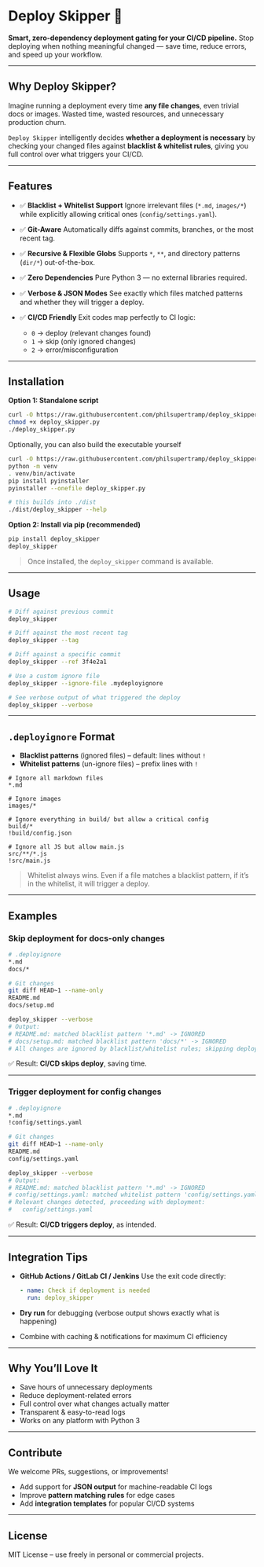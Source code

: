 # Deploy Skipper 🚀

**Smart, zero-dependency deployment gating for your CI/CD pipeline.**
Stop deploying when nothing meaningful changed — save time, reduce errors, and speed up your workflow.

---

## Why Deploy Skipper?

Imagine running a deployment every time **any file changes**, even trivial docs or images. Wasted time, wasted resources, and unnecessary production churn.

`Deploy Skipper` intelligently decides **whether a deployment is necessary** by checking your changed files against **blacklist & whitelist rules**, giving you full control over what triggers your CI/CD.

---

## Features

* ✅ **Blacklist + Whitelist Support**
  Ignore irrelevant files (`*.md`, `images/*`) while explicitly allowing critical ones (`config/settings.yaml`).

* ✅ **Git-Aware**
  Automatically diffs against commits, branches, or the most recent tag.

* ✅ **Recursive & Flexible Globs**
  Supports `*`, `**`, and directory patterns (`dir/*`) out-of-the-box.

* ✅ **Zero Dependencies**
  Pure Python 3 — no external libraries required.

* ✅ **Verbose & JSON Modes**
  See exactly which files matched patterns and whether they will trigger a deploy.

* ✅ **CI/CD Friendly**
  Exit codes map perfectly to CI logic:

  * `0` → deploy (relevant changes found)
  * `1` → skip (only ignored changes)
  * `2` → error/misconfiguration

---

## Installation

**Option 1: Standalone script**

```bash
curl -O https://raw.githubusercontent.com/philsupertramp/deploy_skipper/main/deploy_skipper.py
chmod +x deploy_skipper.py
./deploy_skipper.py
```

Optionally, you can also build the executable yourself
```bash
curl -O https://raw.githubusercontent.com/philsupertramp/deploy_skipper/main/deploy_skipper.py
python -m venv
. venv/bin/activate
pip install pyinstaller
pyinstaller --onefile deploy_skipper.py

# this builds into ./dist
./dist/deploy_skipper --help
```

**Option 2: Install via pip (recommended)**

```bash
pip install deploy_skipper
deploy_skipper
```

> Once installed, the `deploy_skipper` command is available.

---

## Usage

```bash
# Diff against previous commit
deploy_skipper

# Diff against the most recent tag
deploy_skipper --tag

# Diff against a specific commit
deploy_skipper --ref 3f4e2a1

# Use a custom ignore file
deploy_skipper --ignore-file .mydeployignore

# See verbose output of what triggered the deploy
deploy_skipper --verbose
```

---

## `.deployignore` Format

* **Blacklist patterns** (ignored files) – default: lines without `!`
* **Whitelist patterns** (un-ignore files) – prefix lines with `!`

```text
# Ignore all markdown files
*.md

# Ignore images
images/*

# Ignore everything in build/ but allow a critical config
build/*
!build/config.json

# Ignore all JS but allow main.js
src/**/*.js
!src/main.js
```

> Whitelist always wins. Even if a file matches a blacklist pattern, if it’s in the whitelist, it will trigger a deploy.

---

## Examples

### Skip deployment for docs-only changes

```bash
# .deployignore
*.md
docs/*

# Git changes
git diff HEAD~1 --name-only
README.md
docs/setup.md
```

```bash
deploy_skipper --verbose
# Output:
# README.md: matched blacklist pattern '*.md' -> IGNORED
# docs/setup.md: matched blacklist pattern 'docs/*' -> IGNORED
# All changes are ignored by blacklist/whitelist rules; skipping deployment.
```

✅ Result: **CI/CD skips deploy**, saving time.

---

### Trigger deployment for config changes

```bash
# .deployignore
*.md
!config/settings.yaml

# Git changes
git diff HEAD~1 --name-only
README.md
config/settings.yaml
```

```bash
deploy_skipper --verbose
# Output:
# README.md: matched blacklist pattern '*.md' -> IGNORED
# config/settings.yaml: matched whitelist pattern 'config/settings.yaml' -> RELEVANT
# Relevant changes detected, proceeding with deployment:
#   config/settings.yaml
```

✅ Result: **CI/CD triggers deploy**, as intended.

---

## Integration Tips

* **GitHub Actions / GitLab CI / Jenkins**
  Use the exit code directly:

  ```yaml
  - name: Check if deployment is needed
    run: deploy_skipper
  ```
* **Dry run** for debugging (verbose output shows exactly what is happening)
* Combine with caching & notifications for maximum CI efficiency

---

## Why You’ll Love It

* Save hours of unnecessary deployments
* Reduce deployment-related errors
* Full control over what changes actually matter
* Transparent & easy-to-read logs
* Works on any platform with Python 3

---

## Contribute

We welcome PRs, suggestions, or improvements!

* Add support for **JSON output** for machine-readable CI logs
* Improve **pattern matching rules** for edge cases
* Add **integration templates** for popular CI/CD systems

---

## License

MIT License – use freely in personal or commercial projects.
